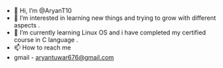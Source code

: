 - 👋 Hi, I’m @AryanT10
- 👀 I’m interested in learning new things and trying to grow with different aspects .
- 🌱 I’m currently learning Linux OS and i have completed my certified course in C language .
- 📫 How to reach me 
-    gmail - aryantuwar676@gmail.com

<!---
AryanT10/AryanT10 is a ✨ special ✨ repository because its `README.md` (this file) appears on your GitHub profile.
You can click the Preview link to take a look at your changes.
--->
